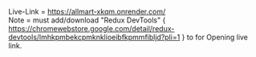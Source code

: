 Live-Link = https://allmart-xkqm.onrender.com/  
Note = must add/download "Redux DevTools"  { https://chromewebstore.google.com/detail/redux-devtools/lmhkpmbekcpmknklioeibfkpmmfibljd?pli=1 } to for Opening live link.

